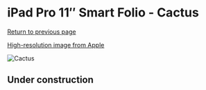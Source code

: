# iPad Pro 11″ Smart Folio - Cactus

[Return to previous page](/ipad_pro4)

[High-resolution image from Apple](https://store.storeimages.cdn-apple.com/8756/as-images.apple.com/is/MXT72?wid=4500&hei=4500&fmt=png)

<div style="width: 512px"><img src="/almost_uncompressed/MXT72.webp" alt="Cactus"></div>

## Under construction
